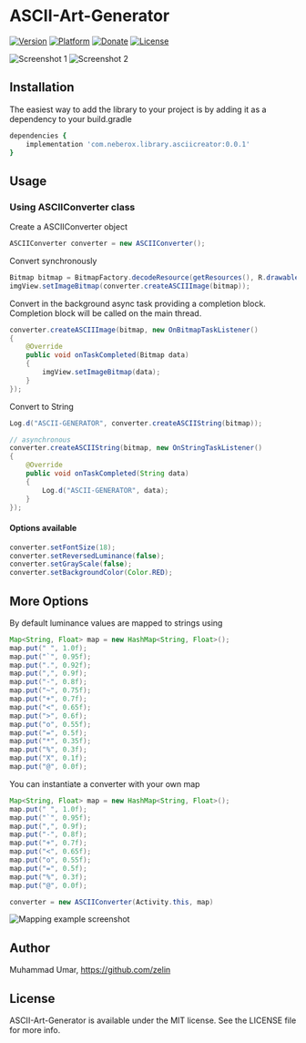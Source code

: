 # ASCII-Art-Generator

[![Version](https://img.shields.io/badge/Version-0.0.1-brightgreen.svg)](https://github.com/zelin/ASCII-Art-Generator)
[![Platform](https://img.shields.io/badge/Platform-Android-orange.svg)](https://github.com/zelin/ASCII-Art-Generator)
[![Donate](https://img.shields.io/badge/Donate-Bitcoin-green.svg)](https://github.com/zelin/ASCII-Art-Generator)
[![License](https://img.shields.io/badge/License-MIT-black.svg)](https://github.com/zelin/ASCII-Art-Generator)

![Screenshot 1](./Screenshots/cmdfm_01.jpg)
![Screenshot 2](./Screenshots/cmdfm_02.jpg)

## Installation

The easiest way to add the library to your project is by adding it as a dependency to your build.gradle

```ruby
dependencies {
    implementation 'com.neberox.library.asciicreator:0.0.1'
}
```

## Usage

### Using ASCIIConverter class

Create a ASCIIConverter object

```java
ASCIIConverter converter = new ASCIIConverter();
```

Convert synchronously

```java
Bitmap bitmap = BitmapFactory.decodeResource(getResources(), R.drawable.test_image);
imgView.setImageBitmap(converter.createASCIIImage(bitmap));
```

Convert in the background async task providing a completion block. 
Completion block will be called on the main thread.

```java
converter.createASCIIImage(bitmap, new OnBitmapTaskListener()
{
    @Override
    public void onTaskCompleted(Bitmap data)
    {
        imgView.setImageBitmap(data);
    }
});
```

Convert to String
```java
Log.d("ASCII-GENERATOR", converter.createASCIIString(bitmap));

// asynchronous
converter.createASCIIString(bitmap, new OnStringTaskListener()
{
    @Override
    public void onTaskCompleted(String data)
    {
        Log.d("ASCII-GENERATOR", data);
    }
});
```

#### Options available

```java
converter.setFontSize(18);
converter.setReversedLuminance(false);
converter.setGrayScale(false);
converter.setBackgroundColor(Color.RED);
```

## More Options

By default luminance values are mapped to strings using 

```java
Map<String, Float> map = new HashMap<String, Float>();
map.put(" ", 1.0f);
map.put("`", 0.95f);
map.put(".", 0.92f);
map.put(",", 0.9f);
map.put("-", 0.8f);
map.put("~", 0.75f);
map.put("+", 0.7f);
map.put("<", 0.65f);
map.put(">", 0.6f);
map.put("o", 0.55f);
map.put("=", 0.5f);
map.put("*", 0.35f);
map.put("%", 0.3f);
map.put("X", 0.1f);
map.put("@", 0.0f);
```

You can instantiate a converter with your own map

```java
Map<String, Float> map = new HashMap<String, Float>();
map.put(" ", 1.0f);
map.put("`", 0.95f);
map.put(",", 0.9f);
map.put("-", 0.8f);
map.put("+", 0.7f);
map.put("<", 0.65f);
map.put("o", 0.55f);
map.put("=", 0.5f);
map.put("%", 0.3f);
map.put("@", 0.0f);

converter = new ASCIIConverter(Activity.this, map)
```

![Mapping example screenshot](./Screenshots/mappingExample.jpg)

## Author

Muhammad Umar, https://github.com/zelin

## License

ASCII-Art-Generator is available under the MIT license. See the LICENSE file for more info.
